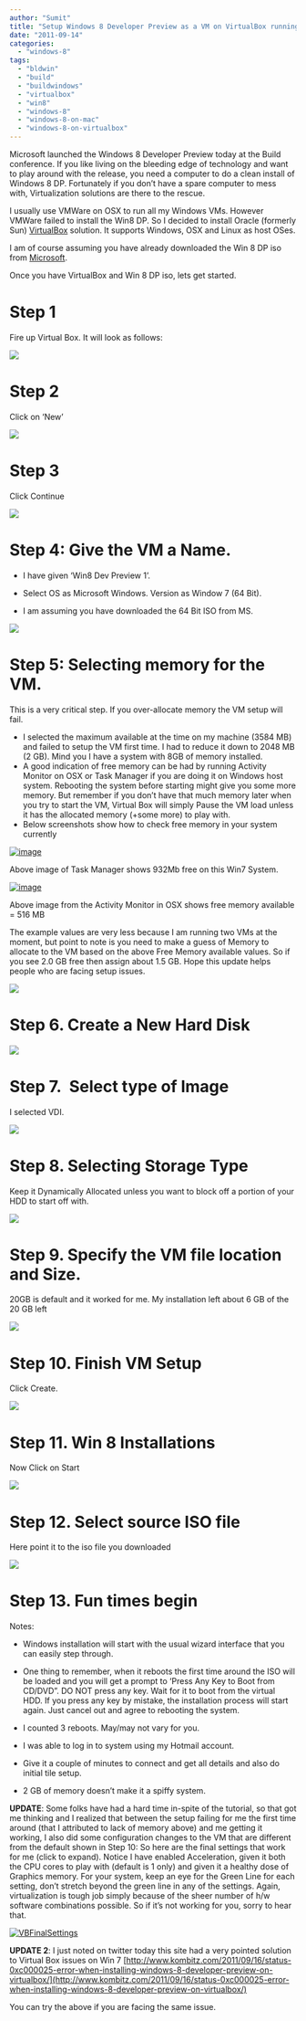 ```yaml
---
author: "Sumit"
title: "Setup Windows 8 Developer Preview as a VM on VirtualBox running on OSX 10.6 (Snow Leopard)"
date: "2011-09-14"
categories: 
  - "windows-8"
tags: 
  - "bldwin"
  - "build"
  - "buildwindows"
  - "virtualbox"
  - "win8"
  - "windows-8"
  - "windows-8-on-mac"
  - "windows-8-on-virtualbox"
---
```


Microsoft launched the Windows 8 Developer Preview today at the Build conference. If you like living on the bleeding edge of technology and want to play around with the release, you need a computer to do a clean install of Windows 8 DP. Fortunately if you don’t have a spare computer to mess with, Virtualization solutions are there to the rescue.

I usually use VMWare on OSX to run all my Windows VMs. However VMWare failed to install the Win8 DP. So I decided to install Oracle (formerly Sun) [VirtualBox](http://www.virtualbox.org/wiki/Downloads "VirtualBox downloads") solution. It supports Windows, OSX and Linux as host OSes.

I am of course assuming you have already downloaded the Win 8 DP iso from [Microsoft](http://msdn.microsoft.com/en-us/windows/apps/br229516 "Windows 8 Developer Preview Download Site").

Once you have VirtualBox and Win 8 DP iso, lets get started.

# Step 1

Fire up Virtual Box. It will look as follows:

[![](images/images/image002.png)](/images/blog/2011/09/images/image002.png)

# Step 2

Click on ‘New’

![](images/images/image004.png)

# Step 3

Click Continue

![](images/images/image006.png)

# Step 4: Give the VM a Name.

- I have given ‘Win8 Dev Preview 1’.
    
- Select OS as Microsoft Windows. Version as Window 7 (64 Bit).
    
- I am assuming you have downloaded the 64 Bit ISO from MS.
    

![](images/images/image008.png)

# Step 5: Selecting memory for the VM.

This is a very critical step. If you over-allocate memory the VM setup will fail.

- I selected the maximum available at the time on my machine (3584 MB) and failed to setup the VM first time. I had to reduce it down to 2048 MB (2 GB). Mind you I have a system with 8GB of memory installed.
- A good indication of free memory can be had by running Activity Monitor on OSX or Task Manager if you are doing it on Windows host system. Rebooting the system before starting might give you some more memory. But remember if you don’t have that much memory later when you try to start the VM, Virtual Box will simply Pause the VM load unless it has the allocated memory (+some more) to play with.
- Below screenshots show how to check free memory in your system currently

[![image](images/image_thumb.png "image")](/images/blog/2011/09/images/image.png)

Above image of Task Manager shows 932Mb free on this Win7 System.

[![image](images/image_thumb1.png "image")](/images/blog/2011/09/images/image1.png)

Above image from the Activity Monitor in OSX shows free memory available = 516 MB

The example values are very less because I am running two VMs at the moment, but point to note is you need to make a guess of Memory to allocate to the VM based on the above Free Memory available values. So if you see 2.0 GB free then assign about 1.5 GB. Hope this update helps people who are facing setup issues.

![](images/images/image010.png)

# Step 6. Create a New Hard Disk

![](images/images/image012.png)

# Step 7.  Select type of Image

I selected VDI.

![](images/images/image014.png)

# Step 8. Selecting Storage Type

Keep it Dynamically Allocated unless you want to block off a portion of your HDD to start off with.

![](images/images/image016.png)

# Step 9. Specify the VM file location and Size.

20GB is default and it worked for me. My installation left about 6 GB of the 20 GB left

![](images/images/image018.png)

# Step 10. Finish VM Setup

Click Create.

![](images/images/image020.png)

# Step 11. Win 8 Installations

Now Click on Start

![](images/images/image022.png)

# Step 12. Select source ISO file

Here point it to the iso file you downloaded

![](images/images/image024.png)

# Step 13. Fun times begin

Notes:

- Windows installation will start with the usual wizard interface that you can easily step through.
    
- One thing to remember, when it reboots the first time around the ISO will be loaded and you will get a prompt to ‘Press Any Key to Boot from CD/DVD”. DO NOT press any key. Wait for it to boot from the virtual HDD. If you press any key by mistake, the installation process will start again. Just cancel out and agree to rebooting the system.
    
- I counted 3 reboots. May/may not vary for you.
    
- I was able to log in to system using my Hotmail account.
    
- Give it a couple of minutes to connect and get all details and also do initial tile setup.
    
- 2 GB of memory doesn’t make it a spiffy system.
    

**UPDATE**: Some folks have had a hard time in-spite of the tutorial, so that got me thinking and I realized that between the setup failing for me the first time around (that I attributed to lack of memory above) and me getting it working, I also did some configuration changes to the VM that are different from the default shown in Step 10: So here are the final settings that work for me (click to expand). Notice I have enabled Acceleration, given it both the CPU cores to play with (default is 1 only) and given it a healthy dose of Graphics memory. For your system, keep an eye for the Green Line for each setting, don’t stretch beyond the green line in any of the settings. Again, virtualization is tough job simply because of the sheer number of h/w software combinations possible. So if it’s not working for you, sorry to hear that.

[![VBFinalSettings](images/vbfinalsettings_thumb.png "VBFinalSettings")](/images/blog/2011/09/images/vbfinalsettings.png)

**UPDATE 2**: I just noted on twitter today this site had a very pointed solution to Virtual Box issues on Win 7 [http://www.kombitz.com/2011/09/16/status-0xc000025-error-when-installing-windows-8-developer-preview-on-virtualbox/](http://www.kombitz.com/2011/09/16/status-0xc000025-error-when-installing-windows-8-developer-preview-on-virtualbox/)

You can try the above if you are facing the same issue.
